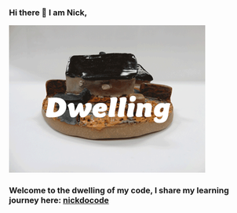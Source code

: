 ### Hi there 👋 I am Nick,

![dwelling](/img/home.gif)


### Welcome to the dwelling of my code, I share my learning journey here: [nickdocode](https://nickdocode.com/)

<!-- YOUTUBE:START -->
<!-- YOUTUBE:END -->

